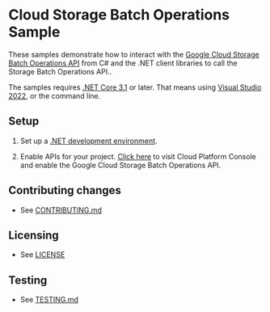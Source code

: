 # Cloud Storage Batch Operations Sample

These samples demonstrate how to interact with the [Google Cloud Storage Batch Operations API][Storage Batch Operations] from C# and
the .NET client libraries to call the Storage Batch Operations API..

The samples requires [.NET Core 3.1][net-core] or later.  That means using
[Visual Studio 2022](https://www.visualstudio.com/), or the command line.

## Setup

1.  Set up a [.NET development environment](https://cloud.google.com/dotnet/docs/setup).

4.  Enable APIs for your project.
    [Click here][enable-api]
    to visit Cloud Platform Console and enable the Google Cloud Storage Batch Operations API.

## Contributing changes

* See [CONTRIBUTING.md](../../CONTRIBUTING.md)

## Licensing

* See [LICENSE](../../LICENSE)

## Testing

* See [TESTING.md](../../TESTING.md)

[Storage Batch Operations]: https://cloud.google.com/storage/docs/batch-operations/overview
[enable-api]: https://console.cloud.google.com/flows/enableapi?apiid=storagebatchoperations_api&showconfirmation=true
[net-core]: https://www.microsoft.com/net/core
